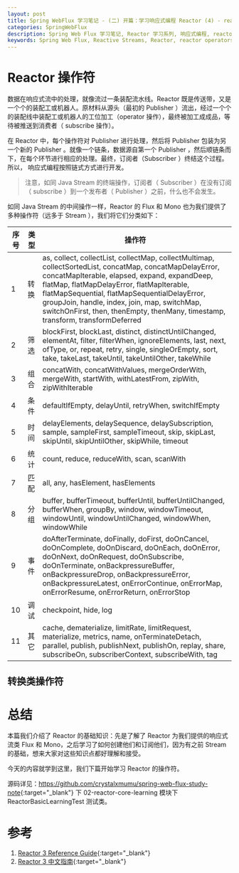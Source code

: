 ```yaml
---
layout: post
title: Spring WebFlux 学习笔记 - (二) 开篇：学习响应式编程 Reactor (4) - reactor 转换类操作符
categories: SpringWebFlux
description: Spring Web Flux 学习笔记, Reactor 学习系列, 响应式编程, reactor 操作符
keywords: Spring Web Flux, Reactive Streams, Reactor, reactor operators
---
```


# Reactor 操作符

数据在响应式流中的处理，就像流过一条装配流水线。Reactor 既是传送带，又是一个个的装配工或机器人。原材料从源头（最初的 Publisher ）流出，经过一个个的装配线中装配工或机器人的工位加工（operator 操作），最终被加工成成品，等待被推送到消费者（ subscribe 操作）。

在 Reactor 中，每个操作符对 Publisher 进行处理，然后将 Publisher 包装为另一个新的 Publisher 。就像一个链条，数据源自第一个 Publisher ，然后顺链条而下，在每个环节进行相应的处理。最终，订阅者（Subscriber ）终结这个过程。所以， 响应式编程按照链式方式进行开发。

> 注意，如同 Java Stream 的终端操作，订阅者（ Subscriber ）在没有订阅（ subscribe ）到一个发布者（ Publisher ）之前，什么也不会发生。

如同 Java Stream 的中间操作一样，Reactor 的 Flux 和 Mono 也为我们提供了多种操作符（远多于 Stream ），我们将它们分类如下：

序号 | 类型 | 操作符
---|---|---
1 | 转换 | as, collect, collectList, collectMap, collectMultimap, collectSortedList, concatMap, concatMapDelayError, concatMapIterable, elapsed, expand, expandDeep, flatMap, flatMapDelayError, flatMapIterable, flatMapSequential, flatMapSequentialDelayError, groupJoin, handle, index, join, map, switchMap, switchOnFirst, then, thenEmpty, thenMany, timestamp, transform, transformDeferred
2 | 筛选 | blockFirst, blockLast, distinct, distinctUntilChanged, elementAt, filter, filterWhen, ignoreElements, last, next, ofType, or,  repeat, retry, single, singleOrEmpty, sort, take, takeLast, takeUntil, takeUntilOther, takeWhile
3 | 组合 | concatWith, concatWithValues, mergeOrderWith, mergeWith, startWith, withLatestFrom, zipWith, zipWithIterable
4 | 条件 | defaultIfEmpty, delayUntil, retryWhen, switchIfEmpty
5 | 时间 | delayElements, delaySequence, delaySubscription, sample, sampleFirst, sampleTimeout, skip, skipLast, skipUntil, skipUntilOther, skipWhile, timeout
6 | 统计 | count, reduce, reduceWith, scan, scanWith
7 | 匹配 | all, any, hasElement, hasElements
8 | 分组 | buffer, bufferTimeout, bufferUntil, bufferUntilChanged, bufferWhen, groupBy, window, windowTimeout, windowUntil, windowUntilChanged, windowWhen, windowWhile
9 | 事件 | doAfterTerminate, doFinally, doFirst, doOnCancel, doOnComplete, doOnDiscard, doOnEach, doOnError, doOnNext, doOnRequest, doOnSubscribe, doOnTerminate, onBackpressureBuffer, onBackpressureDrop, onBackpressureError, onBackpressureLatest, onErrorContinue, onErrorMap, onErrorResume, onErrorReturn, onErrorStop
10 | 调试 | checkpoint, hide, log
11 | 其它 | cache, dematerialize, limitRate, limitRequest, materialize, metrics, name, onTerminateDetach, parallel, publish, publishNext, publishOn, replay, share, subscribeOn, subscriberContext, subscribeWith, tag

## 转换类操作符



# 总结

本篇我们介绍了 Reactor 的基础知识：先是了解了 Reactor 为我们提供的响应式流类 Flux 和 Mono，之后学习了如何创建他们和订阅他们，因为有之前 Stream
 的基础，想来大家对这些知识点都好理解和接受。

今天的内容就学到这里，我们下篇开始学习 Reactor 的操作符。

源码详见：<https://github.com/crystalxmumu/spring-web-flux-study-note>{:target="_blank"} 下 02-reactor-core-learning
 模块下 ReactorBasicLearningTest 测试类。

# 参考
1. [Reactor 3 Reference Guide](https://projectreactor.io/docs/core/release/reference/){:target="_blank"}
2. [Reactor 3 中文指南](https://github.com/get-set/reactor-core/blob/master-zh/src/docs/index.html){:target="_blank"}